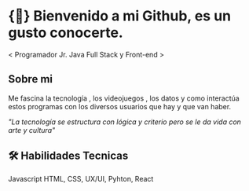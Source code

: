 
# {🚀} Bienvenido a mi Github, es un gusto conocerte.

 < Programador Jr. Java Full Stack y Front-end >  

## Sobre mi

Me fascina la tecnología , los videojuegos , los datos y como interactúa estos programas con los diversos usuarios que hay y que van haber.

*"La tecnología se estructura con lógica y criterio pero se le da vida con arte y cultura"*


## 🛠 Habilidades Tecnicas
Javascript HTML, CSS, UX/UI, Pyhton, React 

